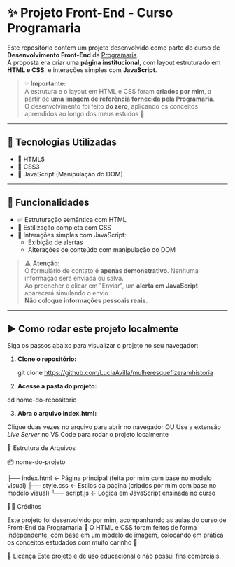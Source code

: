 # ✨ Projeto Front-End - Curso Programaria

Este repositório contém um projeto desenvolvido como parte do curso de **Desenvolvimento Front-End** da [Programaria](https://www.programaria.org/).  
A proposta era criar uma **página institucional**, com layout estruturado em **HTML e CSS**, e interações simples com **JavaScript**.

> 💡 **Importante:**  
> A estrutura e o layout em HTML e CSS foram **criados por mim**, a partir de **uma imagem de referência fornecida pela Programaria**.  
> O desenvolvimento foi feito **do zero**, aplicando os conceitos aprendidos ao longo dos meus estudos 🧡

---

## 🧰 Tecnologias Utilizadas

- 🔹 HTML5  
- 🔹 CSS3  
- 🔹 JavaScript (Manipulação do DOM)

---

## 📌 Funcionalidades

- ✅ Estruturação semântica com HTML  
- 🎨 Estilização completa com CSS  
- 🧠 Interações simples com JavaScript:
  - Exibição de alertas
  - Alterações de conteúdo com manipulação do DOM

> ⚠️ **Atenção:**  
> O formulário de contato é **apenas demonstrativo**. Nenhuma informação será enviada ou salva.  
> Ao preencher e clicar em "Enviar", um **alerta em JavaScript** aparecerá simulando o envio.  
> **Não coloque informações pessoais reais.**

---

## ▶️ Como rodar este projeto localmente

Siga os passos abaixo para visualizar o projeto no seu navegador:

1. **Clone o repositório:**

   git clone https://github.com/LuciaAvilla/mulheresquefizeramhistoria

2. **Acesse a pasta do projeto:**

cd nome-do-repositorio

3. **Abra o arquivo index.html:**

Clique duas vezes no arquivo para abrir no navegador
OU
Use a extensão *Live Server* no VS Code para rodar o projeto localmente

📁 Estrutura de Arquivos

📦 nome-do-projeto

├── index.html        ← Página principal (feita por mim com base no modelo visual)
├── style.css         ← Estilos da página (criados por mim com base no modelo visual)
└── script.js         ← Lógica em JavaScript ensinada no curso

🙋‍♀️ Créditos

Este projeto foi desenvolvido por mim, acompanhando as aulas do curso de Front-End da Programaria 💜
O HTML e CSS foram feitos de forma independente, com base em um modelo de imagem, colocando em prática os conceitos estudados com muito carinho 🧡

🌟 Licença
Este projeto é de uso educacional e não possui fins comerciais.


